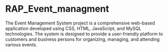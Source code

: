 # RAP_Event_managment
The Event Management System project is a comprehensive web-based application developed using CSS, HTML, JavaScript, and MySQL technologies. The system is designed to provide a user-friendly platform to customers and business persons for organizing, managing, and attending various events.
